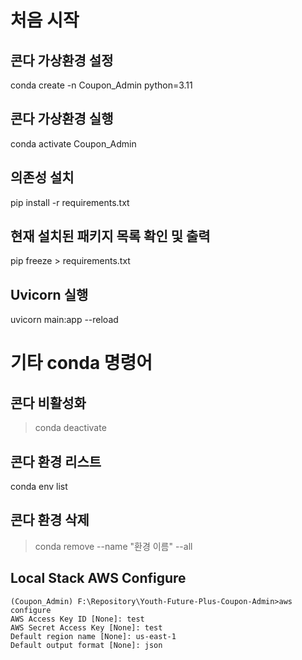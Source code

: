 # 처음 시작

## 콘다 가상환경 설정
conda create -n Coupon_Admin python=3.11

## 콘다 가상환경 실행
conda activate Coupon_Admin

## 의존성 설치
pip install -r requirements.txt

## 현재 설치된 패키지 목록 확인 및 출력
pip freeze > requirements.txt

## Uvicorn 실행
uvicorn main:app --reload

# 기타 conda 명령어

## 콘다 비활성화
> conda deactivate

## 콘다 환경 리스트
conda env list

## 콘다 환경 삭제
> conda remove --name "환경 이름" --all

## Local Stack AWS Configure
```
(Coupon_Admin) F:\Repository\Youth-Future-Plus-Coupon-Admin>aws configure      
AWS Access Key ID [None]: test
AWS Secret Access Key [None]: test 
Default region name [None]: us-east-1
Default output format [None]: json
```